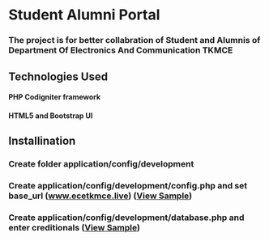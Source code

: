 # Student Alumni Portal
### The project is for better collabration of Student and Alumnis of Department Of Electronics And Communication TKMCE

## Technologies Used
#### PHP Codigniter framework
#### HTML5 and Bootstrap UI

## Installination
###  Create folder application/config/development
### Create application/config/development/config.php and set base_url (www.ecetkmce.live) (<a href="https://gist.github.com/thameemk612/ecaaa671da51ae402fd293eda233ac2a">View Sample</a>)
### Create application/config/development/database.php and enter creditionals (<a href="https://gist.github.com/thameemk612/b5e86a7fa97dd093b8fc2f9269dc6356">View Sample</a>)
